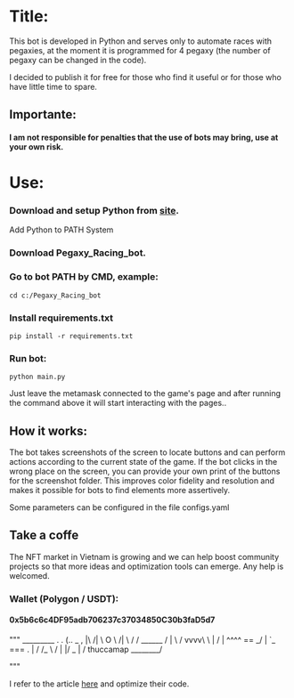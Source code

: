 # Title:

This bot is developed in Python and serves only to automate races with pegaxies, at the moment it is programmed for 4 pegaxy (the number of pegaxy can be changed in the code).

I decided to publish it for free for those who find it useful or for those who have little time to spare.

## Importante:

#### I am not responsible for penalties that the use of bots may bring, use at your own risk.

# Use:

### Download and setup Python from [site](https://www.python.org/downloads/).

Add Python to PATH System

### Download Pegaxy_Racing_bot.

### Go to bot PATH by CMD, example:

```
cd c:/Pegaxy_Racing_bot
```

### Install requirements.txt

```
pip install -r requirements.txt
```

### Run bot:

```
python main.py
```

Just leave the metamask connected to the game's page and after running the command above it will start interacting with the pages..

## How it works:

The bot takes screenshots of the screen to locate buttons and can perform actions according to the current state of the game. If the bot clicks in the wrong place on the screen, you can provide your own print of the buttons for the screenshot folder. This improves color fidelity and resolution and makes it possible for bots to find elements more assertively.

Some parameters can be configured in the file configs.yaml

## Take a coffe

The NFT market in Vietnam is growing and we can help boost community projects so that more ideas and optimization tools can emerge. Any help is welcomed.

### Wallet (Polygon / USDT):

#### 0x5b6c6c4DF95adb706237c37034850C30b3faD5d7


"""
     _________         .    .
    (..       \_    ,  |\  /|
     \       O  \  /|  \ \/ /
      \______    \/ |   \  / 
         vvvv\    \ |   /  |
         \^^^^  ==   \_/   |
          `\_   ===    \.  |
          / /\_   \ /      |
         |/   \_  \|      /
    thuccamap   \________/ 

"""


I refer to the article [here](https://github.com/GabrielZulian/pegaxy-racing-bot) and optimize their code.
